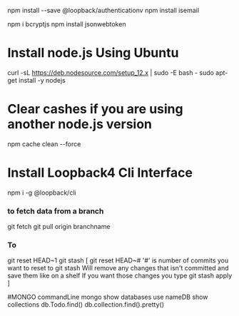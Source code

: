 npm install --save @loopback/authenticationv
npm install isemail

npm i bcryptjs
npm install jsonwebtoken

# Install node.js Using Ubuntu
curl -sL https://deb.nodesource.com/setup_12.x | sudo -E bash -
sudo apt-get install -y nodejs

# Clear cashes if you are using another node.js version 
npm cache clean --force

# Install Loopback4 Cli Interface 
npm i -g @loopback/cli

### to fetch data from a branch 
git fetch
git pull origin branchname


### To 
git reset HEAD~1
git stash
[
git reset HEAD~#
'#' is number of commits you want to reset to
git stash
Will remove any changes that isn't committed and save them like on a shelf
If you want those changes you type
git stash apply
]

#MONGO commandLine
mongo 
show databases
use nameDB
show collections
db.Todo.find()
db.collection.find().pretty()
